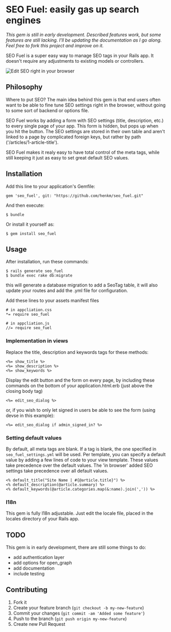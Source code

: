 # SEO Fuel: easily gas up search engines

_This gem is still in early development. Described features work, but some features are still lacking. I'll be updating the documentation as I go along. Feel free to fork this project and improve on it._

SEO Fuel is a super easy way to manage SEO tags in your Rails app. It doesn't require any adjustments to existing models or controllers. 

![Edit SEO right in your browser](http://server6.dagjeweg.nl/bestanden/seo_fuel_example.png "Example Usage")

## Philosophy
Where to put SEO? The main idea behind this gem is that end users often want to be able to fine tune SEO settings right in the browser, without going to some sort of backend or options file.

SEO Fuel works by adding a form with SEO settings (title, description, etc.) to every single page of your app. This form is hidden, but pops up when you hit the button. The SEO settings are stored in their own table and aren't linked to a page by complicated foreign keys, but rather by path ('/articles/1-article-title').

SEO Fuel makes it realy easy to have total control of the meta tags, while still keeping it just as easy to set great default SEO values.

## Installation

Add this line to your application's Gemfile:

    gem 'seo_fuel', git: "https://github.com/henkm/seo_fuel.git"

And then execute:

    $ bundle

Or install it yourself as:

    $ gem install seo_fuel

## Usage
After installation, run these commands:

    $ rails generate seo_fuel
    $ bundle exec rake db:migrate

this will generate a database migration to add a SeoTag table, it will also update your routes and add the .yml file for configuration.

Add these lines to your assets manifest files

    # in appcliation.css
    *= require seo_fuel
  
    # in appcliation.js
    //= require seo_fuel
    
### Implementation in views
Replace the title, description and keywords tags for these methods:

    <%= show_title %>
    <%= show_description %>
    <%= show_keywords %>
    
Display the edit button and the form on every page, by including these commands on the bottom of your application.html.erb (just above the closing body tag)

    <%= edit_seo_dialog %>
    
or, if you wish to only let signed in users be able to see the form (using devse in this example):

    <%= edit_seo_dialog if admin_signed_in? %>
    
### Setting default values
By default, all meta tags are blank. If a tag is blank, the one specified in `seo_fuel_settings.yml` will be used. Per template, you can specify a default value by adding a few lines of code to your view template. These values take precedence over the default values.
The 'in browser' added SEO settings take precedence over all default values. 

    <% default_title("Site Name | #{@article.title}") %>
    <% default_description(@article.summary) %>
    <% default_keywords(@article.categories.map(&:name).join(',')) %>

### I18n
This gem is fully I18n adjustable. Just edit the locale file, placed in the locales directory of your Rails app.

## TODO
This gem is in early development, there are still some things to do:
- add authentication layer
- add options for open_graph
- add documentation
- include testing


## Contributing

1. Fork it
2. Create your feature branch (`git checkout -b my-new-feature`)
3. Commit your changes (`git commit -am 'Added some feature'`)
4. Push to the branch (`git push origin my-new-feature`)
5. Create new Pull Request
